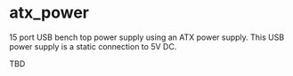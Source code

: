 # atx_power
15 port USB bench top power supply using an ATX power supply.  This USB power supply is a static connection to 5V DC.

TBD
